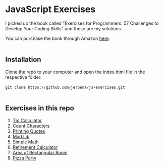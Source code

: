 # JavaScript Exercises

I picked up the book called "Exercises for Programmers: 57 Challenges to Develop Your Coding Skills" and these are my solutions.

You can purchase the book through Amazon [here](https://www.amazon.com/Exercises-Programmers-Challenges-Develop-Coding/dp/1680501224).
<br/>
<br/>

## Installation

Clone the repo to your computer and open the index.html file in the respective folder.  
<br/>
`git clone https://github.com/jerpena/js-exercises.git`  
<br/>

## Exercises in this repo

1. [Tip Calculator](https://github.com/jerpena/js-exercises/tree/main/tipCalculator)
2. [Count Characters](https://github.com/jerpena/js-exercises/tree/main/countCharacters)
3. [Printing Quotes](https://github.com/jerpena/js-exercises/tree/main/printingQuotes)
4. [Mad Lib](https://github.com/jerpena/js-exercises/tree/main/madLib)
5. [Simple Math](https://github.com/jerpena/js-exercises/tree/main/simpleMath)
6. [Retirement Calculator](https://github.com/jerpena/js-exercises/tree/main/retirementCalculator)
7. [Area of Rectangular Room](https://github.com/jerpena/js-exercises/tree/main/areaRectangle)
8. [Pizza Party](https://github.com/jerpena/js-exercises/tree/main/pizzaParty)
